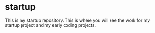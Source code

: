 # startup
This is my startup repository. 
This is where you will see the work for my startup project and my early coding projects.
